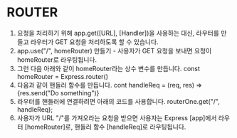 # ROUTER 

1. 요청을 처리하기 위해 app.get([URL], [Handler])을 사용하는 대신, 라우터를 만들고 라우터가 GET 요청을 처리하도록 할 수 있습니다.
2. app.use("/", homeRouter) 만들기 - 사용자가 GET 요청을 보내면 요청이 homeRouter로 라우팅됩니다.
3. 그런 다음 아래와 같이 homeRouter라는 상수 변수를 만듭니다.
const homeRouter = Express.router()
4. 다음과 같이 핸들러 함수를 만듭니다.
cont handleReq = (req, res) => {res.send("Do something")}
5. 라우터를 핸들러에 연결하려면 아래의 코드를 사용합니다.
routerOne.get("/", handleReq);
6. 사용자가 URL "/"를 가져오라는 요청을 받으면 사용자는 Express [app]에서 라우터 [homeRouter]로, 핸들러 함수 [handleReq]로 라우팅됩니다.